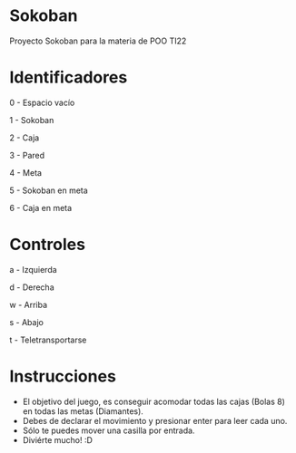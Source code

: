 # Sokoban
Proyecto Sokoban para la materia de POO TI22

# Identificadores
0 - Espacio vacío 

1 - Sokoban

2 - Caja

3 - Pared 

4 - Meta 

5 - Sokoban en meta 

6 - Caja en meta

# Controles
a - Izquierda

d - Derecha

w - Arriba

s - Abajo

t - Teletransportarse

# Instrucciones
- El objetivo del juego, es conseguir acomodar todas las cajas (Bolas 8) en todas las metas (Diamantes).
- Debes de declarar el movimiento y presionar enter para leer cada uno.
- Sólo te puedes mover una casilla por entrada.
- Diviérte mucho! :D